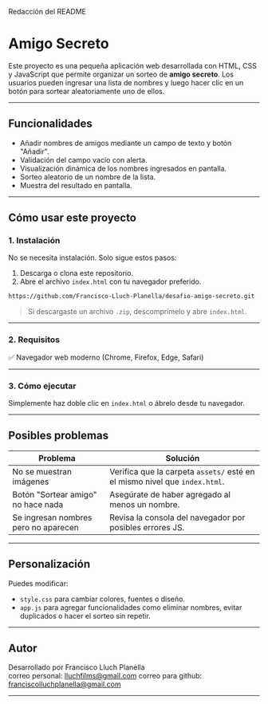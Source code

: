 Redacción del README

# Amigo Secreto

Este proyecto es una pequeña aplicación web desarrollada con HTML, CSS y JavaScript que permite organizar un sorteo de **amigo secreto**. Los usuarios pueden ingresar una lista de nombres y luego hacer clic en un botón para sortear aleatoriamente uno de ellos.

---

## Funcionalidades

- Añadir nombres de amigos mediante un campo de texto y botón "Añadir".
- Validación del campo vacío con alerta.
- Visualización dinámica de los nombres ingresados en pantalla.
- Sorteo aleatorio de un nombre de la lista.
- Muestra del resultado en pantalla.


---

## Cómo usar este proyecto

### 1. Instalación

No se necesita instalación. Solo sigue estos pasos:

1. Descarga o clona este repositorio.
2. Abre el archivo `index.html` con tu navegador preferido.

```bash
https://github.com/Francisco-Lluch-Planella/desafio-amigo-secreto.git
```

> Si descargaste un archivo `.zip`, descomprímelo y abre `index.html`.

---

### 2. Requisitos

✅ Navegador web moderno (Chrome, Firefox, Edge, Safari)  

---

### 3. Cómo ejecutar

Simplemente haz doble clic en `index.html` o ábrelo desde tu navegador.

---

## Posibles problemas

| Problema                                     | Solución                                                       |
|---------------------------------------------|----------------------------------------------------------------|
| No se muestran imágenes                     | Verifica que la carpeta `assets/` esté en el mismo nivel que `index.html`. |
| Botón "Sortear amigo" no hace nada          | Asegúrate de haber agregado al menos un nombre.               |
| Se ingresan nombres pero no aparecen        | Revisa la consola del navegador por posibles errores JS.      |

---

## Personalización

Puedes modificar:

- `style.css` para cambiar colores, fuentes o diseño.
- `app.js` para agregar funcionalidades como eliminar nombres, evitar duplicados o hacer el sorteo sin repetir.

---

## Autor

Desarrollado por Francisco Lluch Planella  
correo personal: lluchfilms@gmail.com 
correo para github: franciscolluchplanella@gmail.com

---
